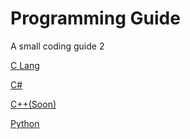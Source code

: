 <link rel="stylesheet" href="https://actwu.github.io/neu/n.css"/>

# Programming Guide
A small coding guide 2

[C Lang](c.md)

[C#](c#.md)

[C++(Soon)]()

[Python](/py.md)
